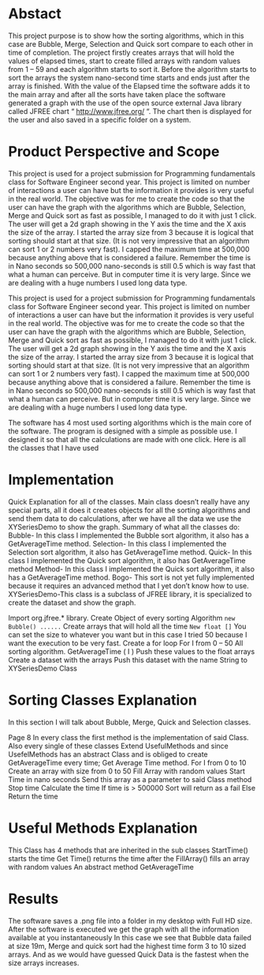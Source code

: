 # Abstact 
This project purpose is to show how the sorting algorithms, which in this case are
Bubble, Merge, Selection and Quick sort compare to each other in time of completion.
The project firstly creates arrays that will hold the values of elapsed times, start to
create filled arrays with random values from 1 – 59 and each algorithm starts to sort it.
Before the algorithm starts to sort the arrays the system nano-second time starts and
ends just after the array is finished. With the value of the Elapsed time the software
adds it to the main array and after all the sorts have taken place the software generated
a graph with the use of the open source external Java library called JFREE chart “
http://www.jfree.org/ “. The chart then is displayed for the user and also saved in a
specific folder on a system.

# Product Perspective and Scope
This project is used for a project submission for Programming fundamentals class for Software
Engineer second year. This project is limited on number of interactions a user can have but the
information it provides is very useful in the real world. The objective was for me to create the code
so that the user can have the graph with the algorithms which are Bubble, Selection, Merge and
Quick sort as fast as possible, I managed to do it with just 1 click.
The user will get a 2d graph showing in the Y axis the time and the X axis the size of the array.
I started the array size from 3 because it is logical that sorting should start at that size.
(It is not very impressive that an algorithm can sort 1 or 2 numbers very fast).
I capped the maximum time at 500,000 because anything above that is considered a failure.
Remember the time is in Nano seconds so 500,000 nano-seconds is still 0.5 which is way fast that
what a human can perceive. But in computer time it is very large.
Since we are dealing with a huge numbers I used long data type.

This project is used for a project submission for Programming fundamentals class for Software
Engineer second year. This project is limited on number of interactions a user can have but the
information it provides is very useful in the real world. The objective was for me to create the code
so that the user can have the graph with the algorithms which are Bubble, Selection, Merge and
Quick sort as fast as possible, I managed to do it with just 1 click.
The user will get a 2d graph showing in the Y axis the time and the X axis the size of the array.
I started the array size from 3 because it is logical that sorting should start at that size.
(It is not very impressive that an algorithm can sort 1 or 2 numbers very fast).
I capped the maximum time at 500,000 because anything above that is considered a failure.
Remember the time is in Nano seconds so 500,000 nano-seconds is still 0.5 which is way fast that
what a human can perceive. But in computer time it is very large.
Since we are dealing with a huge numbers I used long data type.

The software has 4 most used sorting algorithms which is the main core of the software.
The program is designed with a simple as possible use. I designed it so that all the calculations are
made with one click.
Here is all the classes that I have used
# Implementation
Quick Explanation for all of the classes.
Main class doesn’t really have any special parts, all it does it creates objects for all the sorting
algorithms and send them data to do calculations, after we have all the data we use the
XYSeriesDemo to show the graph.
Summary of what all the classes do:
Bubble- In this class I implemented the Bubble sort algorithm, it also has a GetAverageTime
method.
Selection- In this class I implemented the Selection sort algorithm, it also has GetAverageTime
method.
Quick- In this class I implemented the Quick sort algorithm, it also has GetAverageTime method
Method- In this class I implemented the Quick sort algorithm, it also has a GetAverageTime
method.
Bogo- This sort is not yet fully implemented because it requires an advanced method that I yet don’t
know how to use.
XYSeriesDemo-This class is a subclass of JFREE library, it is specialized to create the dataset and
show the graph.

Import org.jfree.* library.
Create Object of every sorting Algorithm
`
new Bubble() ......
`
Create arrays that will hold all the time
`
New float []
`
You can set the size to whatever you want but in this case I tried 50 because I want the execution to
be very fast.
Create a for loop
For I from 0 – 50
All sorting algorithm. GetAverageTime ( I )
Push these values to the float arrays
Create a dataset with the arrays
Push this dataset with the name String to XYSeriesDemo Class

# Sorting Classes Explanation
In this section I will talk about Bubble, Merge, Quick and Selection classes.

Page 8
In every class the first method is the implementation of said Class. Also every single of these
classes Extend UsefulMethods and since UsefelMethods has an abstract Class and is obliged to
create GetAverageTime every time;
Get Average Time method.
For I from 0 to 10
Create an array with size from 0 to 50
Fill Array with random values
Start Time in nano seconds
Send this array as a parameter to said Class method
Stop time
Calculate the time
If time is &gt; 500000
Sort will return as a fail
Else
Return the time
# Useful Methods Explanation

This Class has 4 methods that are inherited in the sub classes
StartTime() starts the time
Get Time() returns the time after the
FillArray() fills an array with random values
An abstract method GetAverageTime

# Results
The software saves a .png file into a folder in my desktop with Full HD size. After the software is
executed we get the graph with all the information available at you instantaneously
In this case we see that Bubble data failed at size 19m, Merge and quick sort had the highest time
form 3 to 10 sized arrays. And as we would have guessed Quick Data is the fastest when the size
arrays increases.
